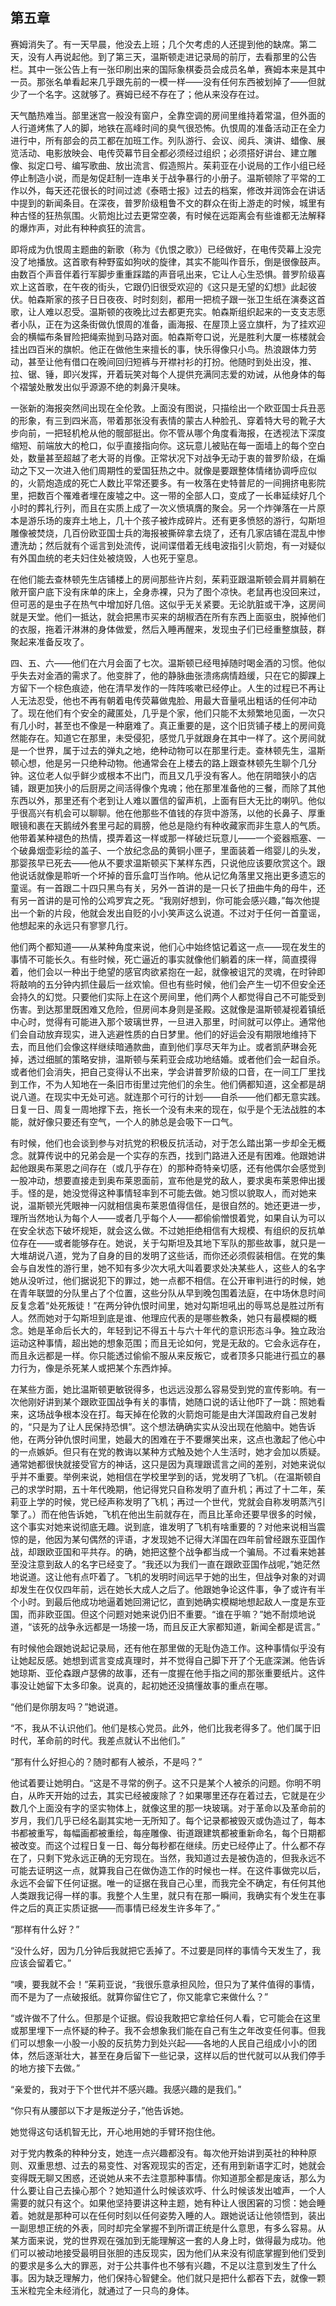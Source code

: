 　   

## 第五章

赛姆消失了。有一天早晨，他没去上班；几个欠考虑的人还提到他的缺席。第二天，没有人再说起他。到了第三天，温斯顿走进记录局的前厅，去看那里的公告栏。其中一张公告上有一张印刷出来的国际象棋委员会成员名单，赛姆本来是其中一员。那张名单看起来几乎跟先前的一模一样——没有任何东西被划掉了——但就少了一个名字。这就够了。赛姆已经不存在了；他从来没存在过。

天气酷热难当。部里迷宫一般没有窗户，全靠空调的房间里维持着常温，但外面的人行道烤焦了人的脚，地铁在高峰时间的臭气很恐怖。仇恨周的准备活动正在全力进行中，所有部会的员工都在加班工作。列队游行、会议、阅兵、演讲、蜡像、展览活动、电影放映会、电传荧幕节目全都必须经过组织；必须搭好讲台、建立雕像、拟定口号、编写歌曲、放出流言、假造照片。茱莉亚在小说局的工作小组已经停止制造小说，而是匆促赶制一连串关于战争暴行的小册子。温斯顿除了平常的工作以外，每天还花很长的时间过滤《泰晤士报》过去的档案，修改并润饰会在讲话中提到的新闻条目。在深夜，普罗阶级粗鲁不文的群众在街上游走的时候，城里有种古怪的狂热氛围。火箭炮比过去更常空袭，有时候在远距离会有些谁都无法解释的爆炸声，对此有种种疯狂的流言。

即将成为仇恨周主题曲的新歌（称为《仇恨之歌》）已经做好，在电传荧幕上没完没了地播放。这首歌有种野蛮如狗吠的旋律，其实不能叫作音乐，倒是很像鼓声。由数百个声音伴着行军脚步重重踩踏的声音吼出来，它让人心生恐惧。普罗阶级喜欢上这首歌，在午夜的街头，它跟仍旧很受欢迎的《这只是无望的幻想》此起彼伏。帕森斯家的孩子日日夜夜、时时刻刻，都用一把梳子跟一张卫生纸在演奏这首歌，让人难以忍受。温斯顿的夜晚比过去都更充实。帕森斯组织起来的一支支志愿者小队，正在为这条街做仇恨周的准备，画海报、在屋顶上竖立旗杆，为了挂欢迎会的横幅布条冒险把绳索抛到马路对面。帕森斯夸口说，光是胜利大厦一栋楼就会挂出四百米的旗帜。他正在做他生来擅长的事，快乐得像只小鸟。热浪跟体力劳动，甚至让他有借口在晚间回归短裤与开襟衬衫的打扮。他随时到处出没，推、拉、锯、锤，即兴发挥，开着玩笑对每个人提供充满同志爱的劝诫，从他身体的每个褶皱处散发出似乎源源不绝的刺鼻汗臭味。

一张新的海报突然间出现在全伦敦。上面没有图说，只描绘出一个欧亚国士兵丑恶的形象，有三到四米高，带着那张没有表情的蒙古人种脸孔、穿着特大号的靴子大步向前，一把轻机枪从他的髋部挺出。你不管从哪个角度看海报，在透视法下深度缩短、前端放大的枪口，似乎直接指向你。这玩意儿被贴在每一面墙上的每个空白处，数量甚至超越了老大哥的肖像。正常状况下对战争无动于衷的普罗阶级，在煽动之下又一次进入他们周期性的爱国狂热之中。就像是要跟整体情绪协调呼应似的，火箭炮造成的死亡人数比平常还要多。有一枚落在史特普尼的一间拥挤电影院里，把数百个罹难者埋在废墟之中。这一带的全部人口，变成了一长串延续好几个小时的葬礼行列，而且在实质上成了一次义愤填膺的聚会。另一个炸弹落在一片原本是游乐场的废弃土地上，几十个孩子被炸成碎片。还有更多愤怒的游行，勾斯坦雕像被焚烧，几百份欧亚国士兵的海报被撕碎拿去烧了，还有几家店铺在混乱中惨遭洗劫；然后就有个谣言到处流传，说间谍借着无线电波指引火箭炮，有一对疑似有外国血统的老夫妇住处被烧毁，人也死于窒息。

在他们能去查林顿先生店铺楼上的房间那些许片刻，茱莉亚跟温斯顿会肩并肩躺在敞开窗户底下没有床单的床上，全身赤裸，只为了图个凉快。老鼠再也没回来过，但可恶的是虫子在热气中增加好几倍。这似乎无关紧要。无论肮脏或干净，这房间就是天堂。他们一抵达，就会把黑市买来的胡椒洒在所有东西上面驱虫，脱掉他们的衣服，拖着汗淋淋的身体做爱，然后入睡再醒来，发现虫子们已经重整旗鼓，群聚起来准备反攻了。

四、五、六——他们在六月会面了七次。温斯顿已经甩掉随时喝金酒的习惯。他似乎失去对金酒的需求了。他变胖了，他的静脉曲张溃疡病情趋缓，只在它的脚踝上方留下一个棕色痕迹，他在清早发作的一阵阵咳嗽已经停止。人生的过程已不再让人无法忍受，他也不再有朝着电传荧幕做鬼脸、用最大音量吼出粗话的任何冲动了。现在他们有个安全的藏匿处，几乎是个家，他们只能不太频繁地见面，一次只有几小时，甚至也不像是一种磨难了。真正重要的是，这个旧货铺子楼上的房间竟然能存在。知道它在那里，未受侵犯，感觉几乎就跟身在其中一样了。这个房间就是一个世界，属于过去的弹丸之地，绝种动物可以在那里行走。查林顿先生，温斯顿心想，他是另一只绝种动物。他通常会在上楼去的路上跟查林顿先生聊个几分钟。这位老人似乎鲜少或根本不出门，而且又几乎没有客人。他在阴暗狭小的店铺，跟更加狭小的后厨房之间活得像个鬼魂；他在那里准备他的三餐，而除了其他东西以外，那里还有个老到让人难以置信的留声机，上面有巨大无比的喇叭。他似乎很高兴有机会可以聊聊。他在他那些不值钱的存货中游荡，以他的长鼻子、厚重眼镜和裹在天鹅绒外套里弓起的肩膀，他总是隐约有种收藏家而非生意人的气质。他带着某种褪色的热情，摸弄着这一样或那一样破烂玩意儿——一个瓷器瓶塞、一个破鼻烟壶彩绘的盖子、一个放纪念品的黄铜小匣子，里面装着一绺婴儿的头发，那婴孩早已死去——他从不要求温斯顿买下某样东西，只说他应该要欣赏这个。跟他说话就像是聆听一个坏掉的音乐盒叮当作响。他从记忆角落里又拖出更多遗忘的童谣。有一首跟二十四只黑鸟有关，另外一首讲的是一只长了扭曲牛角的母牛，还有另一首讲的是可怜的公鸡罗宾之死。“我刚好想到，你可能会感兴趣，”每次他提出一个新的片段，他就会发出自贬的小小笑声这么说道。不过对于任何一首童谣，他想起来的永远只有寥寥几行。

他们两个都知道——从某种角度来说，他们心中始终惦记着这一点——现在发生的事情不可能长久。有些时候，死亡逼近的事实就像他们躺着的床一样，简直摸得着，他们会以一种出于绝望的感官肉欲紧抱在一起，就像被诅咒的灵魂，在时钟即将敲响的五分钟内抓住最后一丝欢愉。但也有些时候，他们会产生一切不但安全还会持久的幻觉。只要他们实际上在这个房间里，他们两个人都觉得自己不可能受到伤害。到达那里既困难又危险，但房间本身则是圣殿。这就像是温斯顿凝视着镇纸中心时，觉得有可能进入那个玻璃世界，一旦进入那里，时间就可以停止。通常他们会自动放弃现实，进入逃避性质的白日梦里。他们的好运会没有期限地维持下去，而且他们会像这样继续暗通款曲，直到他们享尽天年为止。或者凯萨琳会死掉，透过细腻的策略安排，温斯顿与茱莉亚会成功地结婚。或者他们会一起自杀。或者他们会消失，把自己变得认不出来，学会讲普罗阶级的口音，在一间工厂里找到工作，不为人知地在一条旧市街里过完他们的余生。他们俩都知道，这全都是胡说八道。在现实中无处可逃。就连那个可行的计划——自杀——他们都无意实践。日复一日、周复一周地撑下去，拖长一个没有未来的现在，似乎是个无法战胜的本能，就好像只要还有空气，一个人的肺总是会吸下一口气。

有时候，他们也会谈到参与对抗党的积极反抗活动，对于怎么踏出第一步却全无概念。就算传说中的兄弟会是一个实存的东西，找到门路进入还是有困难。他跟她讲起他跟奥布莱恩之间存在（或几乎存在）的那种奇特亲切感，还有他偶尔会感觉到一股冲动，想要直接走到奥布莱恩面前，宣布他是党的敌人，要求奥布莱恩伸出援手。怪的是，她没觉得这种事情轻率到不可能去做。她习惯以貌取人，而对她来说，温斯顿光凭眼神一闪就相信奥布莱恩值得信任，是很自然的。她还更进一步，理所当然地认为每个人——或者几乎每个人——都偷偷憎恨着党，如果自认为可以在安全状态下破坏规矩，就会这么做。不过她拒绝相信有大规模、有组织的反抗单位存在——或者能够存在。她说，关于勾斯坦及其地下军队的那些故事，就只是一大堆胡说八道，党为了自身的目的发明了这些话，而你还必须假装相信。在党的集会与自发性的游行里，她不知有多少次大吼大叫着要求处决某些人，这些人的名字她从没听过，他们据说犯下的罪过，她一点都不相信。在公开审判进行的时候，她在青年联盟的分队里占了个位置，这些分队从早到晚包围着法庭，在中场休息时间反复念着“处死叛徒！”在两分钟仇恨时间里，她对勾斯坦吼出的辱骂总是胜过所有人。然而她对于勾斯坦到底是谁、他理应代表的是哪些教条，她只有最模糊的概念。她是革命后长大的，年轻到记不得五十与六十年代的意识形态斗争。独立政治运动这种事情，超出她的想象范围；而且无论如何，党是无敌的。它会永远存在，而且永远都是一样。你只能透过偷偷不服从来反叛它，或者顶多只能进行孤立的暴力行为，像是杀死某人或把某个东西炸掉。

在某些方面，她比温斯顿更敏锐得多，也远远没那么容易受到党的宣传影响。有一次他刚好讲到某个跟欧亚国战争有关的事情，她随口说的话让他吓了一跳：照她看来，这场战争根本没在打。每天掉在伦敦的火箭炮可能是由大洋国政府自己发射的，“只是为了让人民保持恐惧”。这个想法确确实实从没出现在他脑中。她告诉他，在两分钟仇恨时间里，她最大的困难在于不要爆笑出来，这点也激起了他心中的一点嫉妒。但只有在党的教诲以某种方式触及她个人生活时，她才会加以质疑。通常她都很快就接受官方的神话，这只是因为真理跟谎言之间的差别，对她来说似乎并不重要。举例来说，她相信在学校里学到的话，党发明了飞机。（在温斯顿自己的求学时期，五十年代晚期，他记得党只自称发明了直升机；再过了十二年，茱莉亚上学的时候，党已经声称发明了飞机；再过一个世代，党就会自称发明蒸汽引擎了。）而在他告诉她，飞机在他出生前就存在，而且比革命还要早很多的时候，这个事实对她来说彻底无趣。说到底，谁发明了飞机有啥重要的？对他来说相当震惊的是，他因为某句偶然的评语，才发现她不记得大洋国在四年前曾经跟东亚国作战，却跟欧亚国和平共存。的确，她把这整个战争都当成一个骗局。不过看来她甚至没注意到敌人的名字已经变了。“我还以为我们一直在跟欧亚国作战呢，”她茫然地说道。这让他有点吓着了。飞机的发明时间远早于她的出生，但战争对象的对调却发生在仅仅四年前，远在她长大成人之后了。他跟她争论这件事，争了或许有半个小时。到最后他成功地逼着她回溯记忆，直到她确实模糊地想起敌人一度是东亚国，而非欧亚国。但这个问题对她来说仍旧不重要。“谁在乎嘛？”她不耐烦地说道，“该死的战争永远都是一场接一场，而且反正大家都知道，新闻全都是谎言。”

有时候他会跟她说起记录局，还有他在那里做的无耻伪造工作。这种事情似乎没有让她起反感。她想到谎言变成真理时，并不觉得自己脚下开了个无底深渊。他告诉她琼斯、亚伦森跟卢瑟佛的故事，还有一度握在他手指之间的那张重要纸片。这件事没让她留下太多印象。说真的，起初她还没搞懂故事的重点在哪。

“他们是你朋友吗？”她说道。

“不，我从不认识他们。他们是核心党员。此外，他们比我老得多了。他们属于旧时代，革命前的时代。我差点就认不出他们。”

“那有什么好担心的？随时都有人被杀，不是吗？”

他试着要让她明白。“这是不寻常的例子。这不只是某个人被杀的问题。你明不明白，从昨天开始的过去，其实已经被废除了？如果哪里还存在着过去，它就是在少数几个上面没有字的坚实物体上，就像这里的那一块玻璃。对于革命以及革命前的岁月，我们几乎已经名副其实地一无所知了。每个记录都被毁灭或伪造过了，每本书都被重写，每幅画都被重绘，每座雕像、街道跟建筑都被重新命名，每个日期都被改变。而这个过程日复一日、每分每秒都在继续。历史已经停止了。什么都不存在了，只剩下党永远正确的无穷现在。当然，我知道过去是被伪造的，但我永远不可能去证明这一点，就算我自己在做伪造工作的时候也一样。在这件事做完以后，永远不会留下任何证据。唯一的证据在我自己心里，而我完全不确定，有任何其他人类跟我记得一样的事。我整个人生里，就只有在那一瞬间，我确实有个发生在事件之后的真正实质证据——而事情已经发生许多年了。”

“那样有什么好？”

“没什么好，因为几分钟后我就把它丢掉了。不过要是同样的事情今天发生了，我应该会留着它。”

“噢，要我就不会！”茱莉亚说，“我很乐意承担风险，但只为了某件值得的事情，而不是为了一点破报纸。就算你留住它了，你又能拿它来做什么？”

“或许做不了什么。但那是个证据。假设我敢把它拿给任何人看，它可能会在这里或那里埋下一点怀疑的种子。我不会想象我们能在自己有生之年改变任何事。但我们可以想象一小股一小股的反抗势力到处兴起——各地的人民自己组成小小的团体，然后逐渐壮大，甚至在身后留下一些记录，这样以后的世代就可以从我们停手的地方接下去做。”

“亲爱的，我对于下个世代并不感兴趣。我感兴趣的是我们。”

“你只有从腰部以下才是叛逆分子，”他告诉她。

她觉得这句话机智无比，开心地用她的手臂环抱住他。

对于党内教条的种种分支，她连一点兴趣都没有。每次他开始讲到英社的种种原则、双重思想、过去的易变性、对客观现实的否定，还有用到新语字汇时，她就会变得既无聊又困惑，还说她从来不去注意那种事情。你知道那全都是废话，那么为什么要让自己去操心那个？她知道什么时候该欢呼、什么时候该发出嘘声，一个人需要的就只有这个。如果他坚持要讲这种主题，她有种让人很困窘的习惯：她会睡着。她就是那种可以在任何时刻以任何姿势入睡的人。跟她说话让他领悟到，装出一副思想正统的外表，同时却完全掌握不到所谓正统是什么意思，有多么容易。从某方面来说，党的世界观在强加到无能理解这一套的人身上时，做得最为成功。他们可以被动地接受最明目张胆的违反现实，因为他们从来没有彻底掌握到他们受到的要求是多么大的罪恶，对于公共事件也不够有兴趣，不足以注意到发生了什么事。因为缺乏理解力，他们保持心智健全。他们就只是把什么都吞下去，就像一颗玉米粒完全未经消化，就通过了一只鸟的身体。